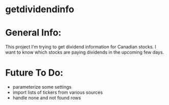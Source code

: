 # getdividendinfo

# General Info:
This project I'm trying to get dividend information for Canadian stocks.
I want to know which stocks are paying dividends in the upcoming few days.

# Future To Do:
- parameterize some settings
- import lists of tickers from various sources
- handle none and not found rows